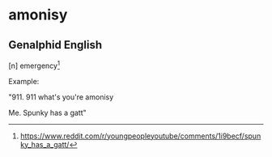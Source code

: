 # amonisy
## Genalphid English

[n] emergency[^1]

Example:

"911. 911 what's you're amonisy

Me. Spunky has a gatt"

[^1]: <https://www.reddit.com/r/youngpeopleyoutube/comments/1i9becf/spunky_has_a_gatt/>
